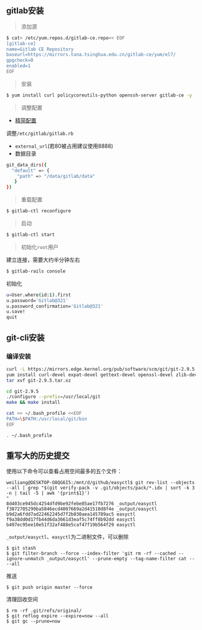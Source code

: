 ## gitlab安装

> 添加源

```bash
$ cat> /etc/yum.repos.d/gitlab-ce.repo<< EOF
[gitlab-ce]
name=Gitlab CE Repository
baseurl=https://mirrors.tuna.tsinghua.edu.cn/gitlab-ce/yum/el7/  
gpgcheck=0
enabled=1
EOF
```

> 安装

```bash
$ yum install curl policycoreutils-python openssh-server gitlab-ce -y
```

> 调整配置

- [精简配置](https://cloud.tencent.com/developer/article/1847435)

调整`/etc/gitlab/gitlab.rb`

- `external_url`(若80被占用建议使用8888)
- 数据目录

```bash
git_data_dirs({
  "default" => {
    "path" => "/data/gitlab/data"
   }
})
```

> 重载配置

```bash
$ gitlab-ctl reconfigure
```

> 启动

```bash
$ gitlab-ctl start
```

> 初始化`root`用户

建立连接，需要大约半分钟左右
```bash
$ gitlab-rails console
```

初始化

```bash
u=User.where(id:1).first
u.password='Gitlab@321'
u.password_confirmation='Gitlab@321'
u.save!
quit
```

## git-cli安装

### 编译安装

```bash
curl -L https://mirrors.edge.kernel.org/pub/software/scm/git/git-2.9.5.tar.xz -o ./git-2.9.5.tar.xz -k
yum install curl-devel expat-devel gettext-devel openssl-devel zlib-devel gcc perl-ExtUtils-MakeMaker -y
tar xvf git-2.9.5.tar.xz

cd git-2.9.5
./configure --prefix=/usr/local/git
make && make install

cat >> ~/.bash_profile <<EOF
PATH=\$PATH:/usr/local/git/bin
EOF

. ~/.bash_profile
```

## 重写大的历史提交

使用以下命令可以查看占用空间最多的五个文件：

```shell
weiliang@DESKTOP-O8QG6I5:/mnt/d/github/easyctl$ git rev-list --objects --all | grep "$(git verify-pack -v .git/objects/pack/*.idx | sort -k 3 -n | tail -5 | awk '{print$1}')
"
8d403ce945dc4254dfd9be92febe85ae17fb7276 _output/easyctl
f3872705299ba5846ecd4007669a2d41510d8f4e _output/easyctl
b9d2a6fdd7ad22462245d7f2b030aea145789ac5 easyctl
f9a38dd0d17fb44d6da3661d3eaf5c74ff8b92dd easyctl
b497ec95ee10e51f32af488e5caf47f19b564f29 easyctl
```

`_output/easyctl`、`easyctl`为二进制文件，可以删除


```shell
$ git stash
$ git filter-branch --force --index-filter 'git rm -rf --cached --ignore-unmatch _output/easyctl' --prune-empty --tag-name-filter cat -- --all
```

推送

```shell
$ git push origin master --force
```

清理回收空间

```shell
$ rm -rf .git/refs/original/
$ git reflog expire --expire=now --all
$ git gc --prune=now
```

